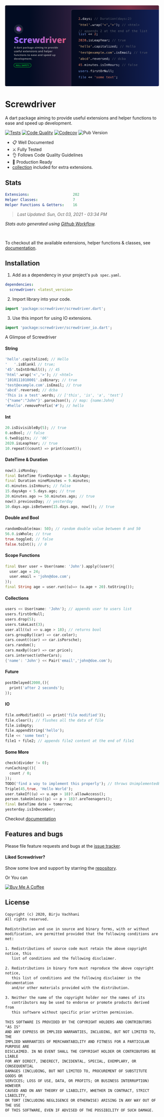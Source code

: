 ![banner](https://github.com/BirjuVachhani/screwdriver/blob/main/screwdriver.png)



# Screwdriver

A dart package aiming to provide useful extensions and helper functions to ease and speed up development.

[![Tests](https://github.com/BirjuVachhani/screwdriver/workflows/Tests/badge.svg?branch=master)](https://github.com/BirjuVachhani/screwdriver/actions) [![Code Quality](https://github.com/BirjuVachhani/screwdriver/workflows/Code%20Quality/badge.svg?branch=master)](https://github.com/BirjuVachhani/screwdriver/actions) [![Codecov](https://img.shields.io/codecov/c/github/birjuvachhani/screwdriver.svg)](https://codecov.io/gh/birjuvachhani/screwdriver) ![Pub Version](https://img.shields.io/pub/v/screwdriver)


- 📋  Well Documented
- ⚔️ Fully Tested
- 👌 Follows Code Quality Guidelines
- 🦾 Production Ready
- [collection](https://pub.dev/packages/collection) included for extra extensions.

## Stats

<!---stats_start-->
```yaml  
Extensions:                    202
Helper Classes:                7
Helper Functions & Getters:    16
```

> *Last Updated: Sun, Oct 03, 2021 - 03:34 PM*

<!---stats_end-->

*Stats auto generated using [Github Workflow](https://github.com/BirjuVachhani/screwdriver/blob/main/.github/workflows/stats.yaml).*


<br/>

To checkout all the available extensions, helper functions & classes, see [documentation][docs].


## Installation

1. Add as a dependency in your project's `pub spec.yaml`.

```yaml
dependencies:
  screwdriver: <latest_version>
```

2. Import library into your code.

```dart
import 'package:screwdriver/screwdriver.dart';
```

3. Use this import for using IO extensions.

```dart
import 'package:screwdriver/screwdriver_io.dart';
```



A Glimpse of Screwdriver

#### String

```dart
'hello'.capitalized; // Hello
'   '.isBlankl // true;
'45'.toIntOrNull(); // 45
'html'.wrap('<','>'); // <html>
'1010111010001'.isBinary; // true
'test@example.com'.isEmail; // true
'abcd'.reversed; // dcba
'This is a test'.words; // ['this', 'is', 'a', 'test']
'{"name":"John"}'.parseJson(); // map: {name:John}
'#hello'.removePrefix('#'); // hello
```



#### Int

```dart
20.isDivisibleBy(5); // true
0.asBool; // false
6.twoDigits; // '06'
2020.isLeapYear; // true
10.repeat((count) => print(count));
```



#### DateTime & Duration

```dart
now().isMonday;
final DateTime fiveDaysAgo = 5.daysAgo;
final Duration nineMinutes = 9.minutes;
45.minutes.isInHours; // false
15.daysAgo < 5.days.ago; // true
20.minutes.ago >= 50.minutes.ago; // true
now().previousDay; // yesterday
10.days.ago.isBetween(15.days.ago, now()); // true
```



#### Double and Bool

```dart
randomDouble(max: 50); // random double value between 0 and 50
56.0.isWhole; // true
true.toggled; // false
false.toInt(); // 0

```



#### Scope Functions

```dart
final User user = User(name: 'John').apply((user){
  user.age = 24;
  user.email = 'john@doe.com';
});
final String age = user.run((u)=> (u.age + 20).toString());
```



#### Collections

```dart
users << User(name: 'John'); // appends user to users list
users.firstOrNull;
users.drop(5);
users.takeLast(3);
user.all((u) => u.age > 18); // returns bool
cars.groupBy((car) => car.color);
cars.count((car) => car.isPorsche);
cars.random();
cars.maxBy((car) => car.price);
cars.intersect(otherCars);
{'name': 'John'} << Pair('email','john@doe.com');
```



#### Future

```dart
postDelayed(2000,(){
  print('after 2 seconds');
});
```



#### IO

```dart
file.onModified(() => print('file modified'));
file.clear(); // flushes all the data of file
file.isEmpty;
file.appendString('hello');
file << 'some text';
file1 + file2; // appends file2 content at the end of file1
```



#### Some More

```dart
check(divider != 0);
runCaching((){
  count / 0;
});
TODO('find a way to implement this properly'); // throws UnimplementedError on invocation
Triple(45,true, 'Hello World');
user.takeIf((u) => u.age > 18)?.allowAccess();
person.takeUnless((p) => p > 18)?.areTeenagers();
final DateTime date = tomorrow;
yesterday.isInDecember;
```



Checkout [documentation][docs]



## Features and bugs

Please file feature requests and bugs at the [issue tracker][tracker].

[tracker]: https://github.com/BirjuVachhani/screwdriver/issues
[docs]: https://pub.dev/documentation/screwdriver/latest/



#### Liked Screwdriver?

Show some love and support by starring the [repository](https://github.com/birjuvachhani/screwdriver).

Or You can

<a href="https://www.buymeacoffee.com/birjuvachhani" target="_blank"><img src="https://cdn.buymeacoffee.com/buttons/default-blue.png" alt="Buy Me A Coffee" style="height: 51px !important;width: 217px !important;" ></a>



## License

```
Copyright (c) 2020, Birju Vachhani
All rights reserved.

Redistribution and use in source and binary forms, with or without
modification, are permitted provided that the following conditions are met:

1. Redistributions of source code must retain the above copyright notice, this
   list of conditions and the following disclaimer.

2. Redistributions in binary form must reproduce the above copyright notice,
   this list of conditions and the following disclaimer in the documentation
   and/or other materials provided with the distribution.

3. Neither the name of the copyright holder nor the names of its
   contributors may be used to endorse or promote products derived from
   this software without specific prior written permission.

THIS SOFTWARE IS PROVIDED BY THE COPYRIGHT HOLDERS AND CONTRIBUTORS "AS IS"
AND ANY EXPRESS OR IMPLIED WARRANTIES, INCLUDING, BUT NOT LIMITED TO, THE
IMPLIED WARRANTIES OF MERCHANTABILITY AND FITNESS FOR A PARTICULAR PURPOSE ARE
DISCLAIMED. IN NO EVENT SHALL THE COPYRIGHT HOLDER OR CONTRIBUTORS BE LIABLE
FOR ANY DIRECT, INDIRECT, INCIDENTAL, SPECIAL, EXEMPLARY, OR CONSEQUENTIAL
DAMAGES (INCLUDING, BUT NOT LIMITED TO, PROCUREMENT OF SUBSTITUTE GOODS OR
SERVICES; LOSS OF USE, DATA, OR PROFITS; OR BUSINESS INTERRUPTION) HOWEVER
CAUSED AND ON ANY THEORY OF LIABILITY, WHETHER IN CONTRACT, STRICT LIABILITY,
OR TORT (INCLUDING NEGLIGENCE OR OTHERWISE) ARISING IN ANY WAY OUT OF THE USE
OF THIS SOFTWARE, EVEN IF ADVISED OF THE POSSIBILITY OF SUCH DAMAGE.
```
